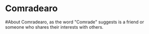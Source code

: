 # Comradearo

#About
Comradearo, as the word "Comrade" suggests is a friend or someone who shares their interests with others.

